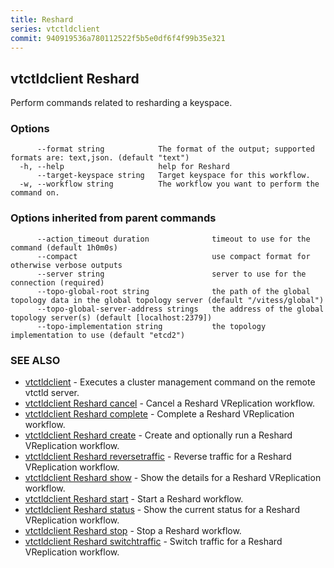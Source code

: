 ```yaml
---
title: Reshard
series: vtctldclient
commit: 940919536a780112522f5b5e0df6f4f99b35e321
---
```

## vtctldclient Reshard

Perform commands related to resharding a keyspace.

### Options

```
      --format string            The format of the output; supported formats are: text,json. (default "text")
  -h, --help                     help for Reshard
      --target-keyspace string   Target keyspace for this workflow.
  -w, --workflow string          The workflow you want to perform the command on.
```

### Options inherited from parent commands

```
      --action_timeout duration              timeout to use for the command (default 1h0m0s)
      --compact                              use compact format for otherwise verbose outputs
      --server string                        server to use for the connection (required)
      --topo-global-root string              the path of the global topology data in the global topology server (default "/vitess/global")
      --topo-global-server-address strings   the address of the global topology server(s) (default [localhost:2379])
      --topo-implementation string           the topology implementation to use (default "etcd2")
```

### SEE ALSO

* [vtctldclient](../)	 - Executes a cluster management command on the remote vtctld server.
* [vtctldclient Reshard cancel](./vtctldclient_reshard_cancel/)	 - Cancel a Reshard VReplication workflow.
* [vtctldclient Reshard complete](./vtctldclient_reshard_complete/)	 - Complete a Reshard VReplication workflow.
* [vtctldclient Reshard create](./vtctldclient_reshard_create/)	 - Create and optionally run a Reshard VReplication workflow.
* [vtctldclient Reshard reversetraffic](./vtctldclient_reshard_reversetraffic/)	 - Reverse traffic for a Reshard VReplication workflow.
* [vtctldclient Reshard show](./vtctldclient_reshard_show/)	 - Show the details for a Reshard VReplication workflow.
* [vtctldclient Reshard start](./vtctldclient_reshard_start/)	 - Start a Reshard workflow.
* [vtctldclient Reshard status](./vtctldclient_reshard_status/)	 - Show the current status for a Reshard VReplication workflow.
* [vtctldclient Reshard stop](./vtctldclient_reshard_stop/)	 - Stop a Reshard workflow.
* [vtctldclient Reshard switchtraffic](./vtctldclient_reshard_switchtraffic/)	 - Switch traffic for a Reshard VReplication workflow.

